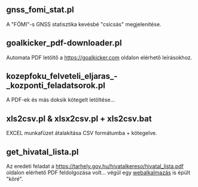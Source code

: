 
## gnss_fomi_stat.pl
A "FÖMI"-s GNSS statisztika kevésbé "csicsás" megjelenítése.

## goalkicker_pdf-downloader.pl
Automata PDF letöltő a https://goalkicker.com oldalon elérhető leírásokhoz.

## kozepfoku_felveteli_eljaras_-_kozponti_feladatsorok.pl
A PDF-ek és más doksik kötegelt letöltése...

## xls2csv.pl & xlsx2csv.pl + xls2csv.bat
EXCEL munkafüzet átalakítása CSV formátumba + kötegelve.

## get_hivatal_lista.pl
Az eredeti feladat a https://tarhely.gov.hu/hivatalkereso/hivatal_lista.pdf oldalon elérhető PDF feldolgozása volt... végül egy [webalkalmazás](https://github.com/kijato/hivatal_lista) is épült "köré".
